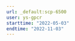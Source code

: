 ```yaml
---
url: _default:scp-6500
user: ys-gpcr
starttime: "2022-05-03"
endtime: "2022-11-03"
---
```

<reserve />